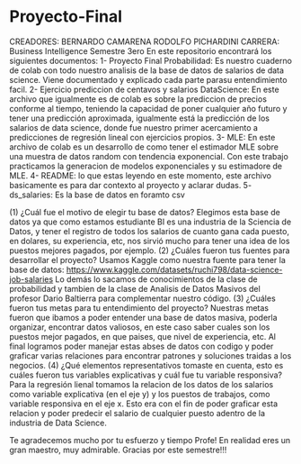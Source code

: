 # Proyecto-Final
CREADORES: BERNARDO CAMARENA 
RODOLFO PICHARDINI
CARRERA: Business Intelligence Semestre 3ero
En este repositorio encontrará los siguientes documentos:
1- Proyecto Final Probabilidad: Es nuestro cuaderno de colab con todo nuestro analisis de la base de datos de salarios de data science. Viene documentado y explicado cada parte parasu entendimiento facil.
2- Ejercicio prediccion de centavos y salarios DataScience: En este archivo que igualmente es de colab es sobre la prediccion de precios conforme al tiempo, teniendo la capacidad de poner cualquier año futuro y tener una predicción aproximada, igualmente está la predicción de los salarios de data science, donde fue nuestro primer acercamiento a predicciones de regresión lineal con ejercicios propios.
3- MLE: En este archivo de colab es un desarrollo de como tener el estimador MLE sobre una muestra de datos random con tendencia exponencial. Con este trabajo practicamos la generacion de modelos exponenciales y su estimadore de MLE.
4- README: lo que estas leyendo en este momento, este archivo basicamente es para dar contexto al proyecto y aclarar dudas.
5- ds_salaries: Es la base de datos en foramto csv

(1) ¿Cuál fue el motivo de elegir tu base de datos?
  Elegimos esta base de datos ya que como estamos estudiante BI es una industria de la Sciencia de Datos, y tener el registro de todos los salarios de cuanto gana cada puesto, en dolares, su experiencia, etc, nos sirvió mucho para tener una idea de los puestos mejores pagados, por ejemplo. 
(2) ¿Cuáles fueron tus fuentes para desarrollar el proyecto?
  Usamos Kaggle como nuestra fuente para tener la base de datos:
   https://www.kaggle.com/datasets/ruchi798/data-science-job-salaries
  Lo demás lo sacamos de conocimientos de la clase de probabilidad y tambien de la clase de Analisis de Datos Masivos del profesor Dario Baltierra para complementar nuestro código. 
(3) ¿Cuáles fueron tus metas para tu entendimiento del proyecto?
  Nuestras metas fueron que ibamos a poder entender una base de datos masiva, poderla organizar, encontrar datos valiosos, en este caso saber cuales son los puestos mejor pagados, en que paises, que nivel de experiencia, etc. Al final logramos poder manejar estas abses de datos con codigo y poder graficar varias relaciones para encontrar patrones y soluciones traidas a los negocios.
(4) ¿Qué elementos representativos tomaste en cuenta, esto es cuáles fueron tus variables
explicativas y cuál fue tu variable responsiva?
  Para la regresión lienal tomamos la relacion de los datos de los salarios como variable explicativa (en el eje y) y los puestos de trabajos, como variable responsiva en el eje x. Esto era con el fin de poder graficar esta relacion y poder predecir el salario de cualquier puesto adentro de la industria de Data Science.
  
  
  Te agradecemos mucho por tu esfuerzo y tiempo Profe!
  En realidad eres un gran maestro, muy admirable.
  Gracias por este semestre!!!
